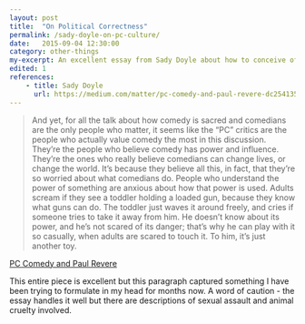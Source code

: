 ```yaml
---
layout: post
title:  "On Political Correctness"
permalink: /sady-doyle-on-pc-culture/
date:   2015-09-04 12:30:00
category: other-things
my-excerpt: An excellent essay from Sady Doyle about how to conceive of "political correctness" inside comedy, but with applications to all of art.
edited: 1
references:
    - title: Sady Doyle
      url: https://medium.com/matter/pc-comedy-and-paul-revere-dc2541356851
---
```


>And yet, for all the talk about how comedy is sacred and comedians are the only people who matter, it seems like the “PC” critics are the people who actually value comedy the most in this discussion. They’re the people who believe comedy has power and influence. They’re the ones who really believe comedians can change lives, or change the world. It’s because they believe all this, in fact, that they’re so worried about what comedians do. People who understand the power of something are anxious about how that power is used. Adults scream if they see a toddler holding a loaded gun, because they know what guns can do. The toddler just waves it around freely, and cries if someone tries to take it away from him. He doesn’t know about its power, and he’s not scared of its danger; that’s why he can play with it so casually, when adults are scared to touch it. To him, it’s just another toy.

[PC Comedy and Paul Revere](https://medium.com/matter/pc-comedy-and-paul-revere-dc2541356851)

This entire piece is excellent but this paragraph captured something I have been trying to formulate in my head for months now. A word of caution - the essay handles it well but there are descriptions of sexual assault and animal cruelty involved.
